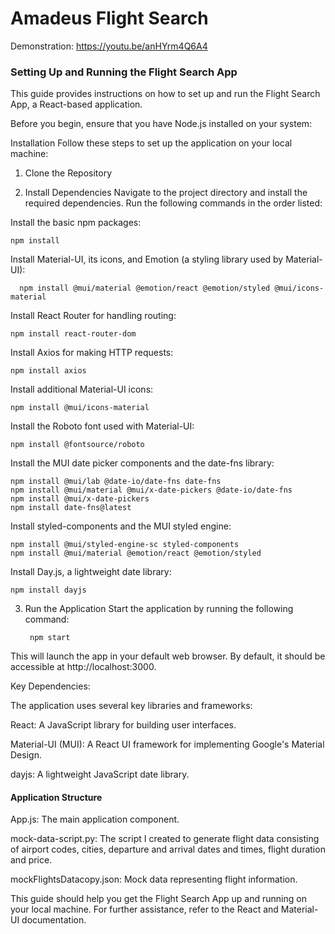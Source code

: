 # Amadeus Flight Search

Demonstration: https://youtu.be/anHYrm4Q6A4
### Setting Up and Running the Flight Search App

This guide provides instructions on how to set up and run the Flight Search App, a React-based application.

Before you begin, ensure that you have Node.js installed on your system:


Installation
Follow these steps to set up the application on your local machine:

1. Clone the Repository

2. Install Dependencies
Navigate to the project directory and install the required dependencies. Run the following commands in the order listed:

Install the basic npm packages:

    npm install

Install Material-UI, its icons, and Emotion (a styling library used by Material-UI):

      npm install @mui/material @emotion/react @emotion/styled @mui/icons-material

Install React Router for handling routing:

    npm install react-router-dom

Install Axios for making HTTP requests:

    npm install axios

Install additional Material-UI icons:

    npm install @mui/icons-material

Install the Roboto font used with Material-UI:

    npm install @fontsource/roboto

Install the MUI date picker components and the date-fns library:

    npm install @mui/lab @date-io/date-fns date-fns
    npm install @mui/material @mui/x-date-pickers @date-io/date-fns
    npm install @mui/x-date-pickers
    npm install date-fns@latest

Install styled-components and the MUI styled engine:

    npm install @mui/styled-engine-sc styled-components
    npm install @mui/material @emotion/react @emotion/styled

Install Day.js, a lightweight date library:

    npm install dayjs


3. Run the Application
Start the application by running the following command:

        npm start
   
This will launch the app in your default web browser. By default, it should be accessible at http://localhost:3000.

Key Dependencies:

The application uses several key libraries and frameworks:

React: A JavaScript library for building user interfaces.

Material-UI (MUI): A React UI framework for implementing Google's Material Design.

dayjs: A lightweight JavaScript date library.

#### Application Structure

App.js: The main application component.

mock-data-script.py: The script I created to generate flight data consisting of airport codes, cities, departure and arrival dates and times, flight duration and price.

mockFlightsDatacopy.json: Mock data representing flight information.

This guide should help you get the Flight Search App up and running on your local machine. For further assistance, refer to the React and Material-UI documentation.
